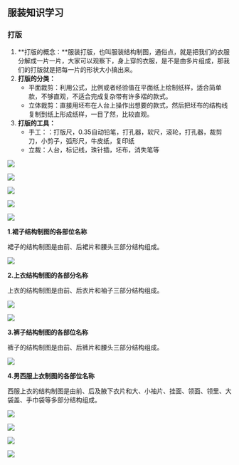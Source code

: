 ## 服装知识学习

### 打版

1. **打版的概念：**服装打版，也叫服装结构制图，通俗点，就是把我们的衣服分解成一片一片，大家可以观察下，身上穿的衣服，是不是由多片组成，那我们的打版就是把每一片的形状大小搞出来。
2. **打版的分类：**
   - 平面裁剪：利用公式，比例或者经验值在平面纸上绘制纸样，适合简单款，不够直观，不适合完成复杂带有许多褶的款式。
   - 立体裁剪：直接用坯布在人台上操作出想要的款式，然后把坯布的结构线复制到纸上形成纸样，一目了然，比较直观。
3. **打版的工具：**
   - 手工：：打版尺，0.35自动铅笔，打孔器，软尺，滚轮，打孔器，裁剪刀，小剪子，弧形尺，牛皮纸，复印纸
   - 立裁：人台，标记线，珠针插，坯布，消失笔等

![](D:\工作\文档存放\笔记图片存放\服装知识学习-人体结构图.png)

![](D:\工作\文档存放\笔记图片存放\服装知识学习-线的名称-1.png)

![](D:\工作\文档存放\笔记图片存放\服装知识学习-线的名称-2.png)

![](D:\工作\文档存放\笔记图片存放\服装是指学习-线的分类-1.png)

![](D:\工作\文档存放\笔记图片存放\服装知识学习-线的分类-2.png)

**1.裙子结构制图的各部位名称**

裙子的结构制图是由前、后裙片和腰头三部分结构组成。

![](D:\工作\文档存放\笔记图片存放\服装知识学习-裙子结构制图.png)

**2.上衣结构制图的各部分名称**

上衣的结构制图是由前、后衣片和袖子三部分结构组成。

![](D:\工作\文档存放\笔记图片存放\服装知识学习-上衣的结构制图-1.png)

![](D:\工作\文档存放\笔记图片存放\服装知识学习-上衣的结构制图-2.png)

**3.裤子结构制图的各部位名称**

裤子的结构制图是由前、后裤片和腰头三部分结构组成。

![](D:\工作\文档存放\笔记图片存放\服装知识学习-裤子结构制图.png)

**4.男西服上衣制图的各部位名称**

西服上衣的结构制图是由前、后及腋下衣片和大、小袖片、挂面、领面、领里、大袋盖、手巾袋等多部分结构组成。

![](D:\工作\文档存放\笔记图片存放\服装知识学习-西服上衣结构制图-1.png)

![](D:\工作\文档存放\笔记图片存放\服装知识学习-西装上衣结构制图-2.png)

![](D:\工作\文档存放\笔记图片存放\服装知识学习-西装上衣结构制图-3.png)

![](D:\工作\文档存放\笔记图片存放\服装知识学习-西装上衣结构制图-4.png)